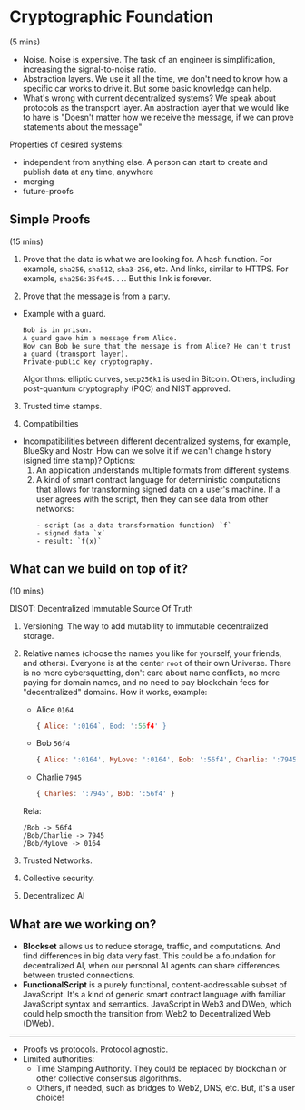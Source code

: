 # Cryptographic Foundation

(5 mins)

- Noise. Noise is expensive. The task of an engineer is simplification, increasing the signal-to-noise ratio.
- Abstraction layers. We use it all the time, we don't need to know how a specific car works to drive it. But some basic knowledge can help.
- What's wrong with current decentralized systems? We speak about protocols as the transport layer. An abstraction layer that we would like to have is "Doesn't matter how we receive the message, if we can prove statements about the message"

Properties of desired systems:
- independent from anything else. A person can start to create and publish data at any time, anywhere
- merging
- future-proofs

## Simple Proofs 

(15 mins)

1. Prove that the data is what we are looking for.
   A hash function. For example, `sha256`, `sha512`, `sha3-256`, etc.
   And links, similar to HTTPS. For example, `sha256:35fe45...`. But this link is forever.

3. Prove that the message is from a party.
- Example with a guard.
  ```
  Bob is in prison.
  A guard gave him a message from Alice.
  How can Bob be sure that the message is from Alice? He can't trust a guard (transport layer).
  Private-public key cryptography. 
  ```

  Algorithms: elliptic curves, `secp256k1` is used in Bitcoin. Others, including post-quantum cryptography (PQC) and NIST approved.

3. Trusted time stamps.

4. Compatibilities

- Incompatibilities between different decentralized systems, for example, BlueSky and Nostr. How can we solve it if we can't change history (signed time stamp)? Options:
  1. An application understands multiple formats from different systems.
  2. A kind of smart contract language for deterministic computations that allows for transforming signed data on a user's machine. If a user agrees with the script, then they can see data from other networks:
     ```
     - script (as a data transformation function) `f`
     - signed data `x`
     - result: `f(x)`
     ```

## What can we build on top of it? 

(10 mins)

DISOT: Decentralized Immutable Source Of Truth

1. Versioning. The way to add mutability to immutable decentralized storage. 

2. Relative names (choose the names you like for yourself, your friends, and others). Everyone is at the center `root` of their own Universe. There is no more cybersquatting, don't care about name conflicts, no more paying for domain names, and no need to pay blockchain fees for "decentralized" domains. How it works, example:
   - Alice `0164`
     ```js
     { Alice: ':0164`, Bod: ':56f4' }
     ```
   - Bob `56f4` 
     ```js
     { Alice: ':0164', MyLove: ':0164', Bob: ':56f4', Charlie: ':7945', Doc2025: ':9351' }
     ```
   - Charlie `7945`
     ```js
     { Charles: ':7945', Bob: ':56f4' }
     ```
   Rela:
   ```
   /Bob -> 56f4
   /Bob/Charlie -> 7945
   /Bob/MyLove -> 0164
   ```
   
3. Trusted Networks.

4. Collective security.

5. Decentralized AI

## What are we working on?

- **Blockset** allows us to reduce storage, traffic, and computations. And find differences in big data very fast. This could be a foundation for decentralized AI, when our personal AI agents can share differences between trusted connections.
- **FunctionalScript** is a purely functional, content-addressable subset of JavaScript. It's a kind of generic smart contract language with familiar JavaScript syntax and semantics. JavaScript in Web3 and DWeb, which could help smooth the transition from Web2 to Decentralized Web (DWeb). 

---

- Proofs vs protocols. Protocol agnostic.
- Limited authorities:
  - Time Stamping Authority. They could be replaced by blockchain or other collective consensus algorithms.
  - Others, if needed, such as bridges to Web2, DNS, etc.
  But, it's a user choice!
